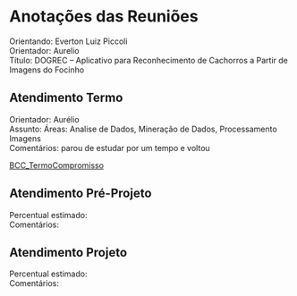 # Anotações das Reuniões

Orientando: Everton Luiz Piccoli  
Orientador: Aurelio  
Título: DOGREC – Aplicativo para Reconhecimento de Cachorros a Partir de Imagens do Focinho  

## Atendimento Termo

Orientador: Aurélio  
Assunto: Áreas: Analise de Dados, Mineração de Dados, Processamento Imagens  
Comentários: parou de estudar por um tempo e voltou  

[BCC_TermoCompromisso](BCC_TermoCompromisso.pdf)

## Atendimento Pré-Projeto

Percentual estimado:  
Comentários:  

## Atendimento Projeto

Percentual estimado:  
Comentários:  
